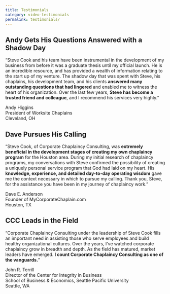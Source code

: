 ```yaml
---
title: Testimonials
category: video-testimonials
permalink: testimonials/
---
```

<h2>Andy Gets His Questions Answered with a Shadow Day</h2>
<p>&#8220;Steve Cook and his team have been instrumental in the development of my business from before it was a graduate thesis until my official launch. He is an incredible resource, and has provided a wealth of information relating to the start up of my venture. The shadow day that was spent with Steve, his chaplains, his development team, and his clients <strong>answered many outstanding questions that had lingered</strong> and enabled me to witness the heart of his organization. Over the last few years, <strong>Steve has become a trusted friend and colleague</strong>, and I recommend his services very highly.&#8221;</p>
<p>Andy Higgins<br />
President of Worksite Chaplains<br />
Cleveland, OH</p>
<h2>Dave Pursues His Calling</h2>
<p>&#8220;Steve Cook, of Corporate Chaplaincy Consulting, was <strong>extremely beneficial in the development stages of creating my own chaplaincy program</strong> for the Houston area. During my initial research of chaplaincy programs, my conversations with Steve confirmed the possibility of creating a uniquely personal service program that God had laid on my heart. His <strong>knowledge, experience, and detailed day-to-day operating wisdom</strong> gave me the context necessary in which to pursue my calling. Thank you, Steve, for the assistance you have been in my journey of chaplaincy work.&#8221;</p>
<p>Dave E. Anderson<br />
Founder of MyCorporateChaplain.com<br />
Houston, TX</p>
<h2>CCC Leads in the Field</h2>
<p>&#8220;Corporate Chaplaincy Consulting under the leadership of Steve Cook fills an important need in assisting those who serve employees and build healthy organizational cultures. Over the years, I&#8217;ve watched corporate chaplaincy grow in breadth and depth. As the field has matured, market leaders have emerged. <strong>I count Corporate Chaplaincy Consulting as one of the vanguards.</strong>&#8221;</p>
<p>John R. Terrill<br />
Director of the Center for Integrity in Business<br />
School of Business &amp; Economics, Seattle Pacific University<br />
Seattle, WA</p>
